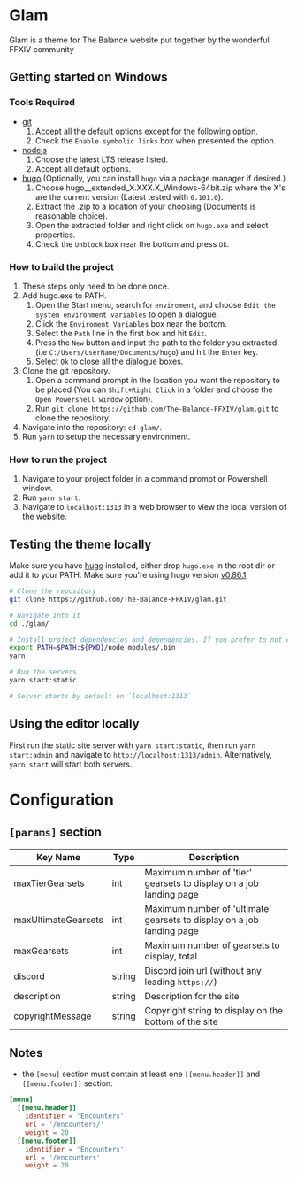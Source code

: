 # Glam

Glam is a theme for The Balance website put together by the wonderful FFXIV community

## Getting started on Windows
### Tools Required
* [git](https://git-scm.com/downloads)
  1. Accept all the default options except for the following option.
  2. Check the `Enable symbolic links` box when presented the option.
* [nodejs](https://nodejs.org/en/download/)
  1. Choose the latest LTS release listed.
  2. Accept all default options.
* [hugo](https://github.com/gohugoio/hugo/releases) (Optionally, you can install `hugo` via a package manager if desired.)
  1. Choose hugo__extended_X.XXX.X_Windows-64bit.zip where the X's are the current version (Latest tested with `0.101.0`).
  2. Extract the .zip to a location of your choosing (Documents is reasonable choice).
  3. Open the extracted folder and right click on `hugo.exe` and select properties.
  4. Check the `Unblock` box near the bottom and press `Ok`.
### How to build the project
1. These steps only need to be done once.
2. Add hugo.exe to PATH.
   1. Open the Start menu, search for `enviroment`, and choose `Edit the system environment variables` to open a dialogue.
   2. Click the `Enviroment Variables` box near the bottom.
   3. Select the `Path` line in the first box and hit `Edit`.
   4. Press the `New` button and input the path to the folder you extracted (i.e `C:/Users/UserName/Documents/hugo`) and hit the `Enter` key.
   5. Select `Ok` to close all the dialogue boxes.
3. Clone the git repository.
   1. Open a command prompt in the location you want the repository to be placed (You can `Shift+Right Click` in a folder and choose the `Open Powershell window` option).
   2. Run `git clone https://github.com/The-Balance-FFXIV/glam.git` to clone the repository.
4. Navigate into the repository: `cd glam/`.
5. Run `yarn` to setup the necessary environment.
### How to run the project
1. Navigate to your project folder in a command prompt or Powershell window.
2. Run `yarn start`.
3. Navigate to `localhost:1313` in a web browser to view the local version of the website.
  

## Testing the theme locally

Make sure you have [hugo](https://gohugo.io/getting-started/installing/) installed, either drop `hugo.exe` in the root dir or add it to your PATH. Make sure you're using hugo version [v0.86.1](https://github.com/gohugoio/hugo/releases/tag/v0.86.1)

```sh
# Clone the repository
git clone https://github.com/The-Balance-FFXIV/glam.git

# Navigate into it
cd ./glam/

# Install project dependencies and dependencies. If you prefer to not edit PATH, you can install globally.
export PATH=$PATH:${PWD}/node_modules/.bin
yarn

# Run the servers
yarn start:static

# Server starts by default on `localhost:1313`
```

## Using the editor locally

First run the static site server with `yarn start:static`, then run `yarn start:admin` and navigate to `http://localhost:1313/admin`.
Alternatively, `yarn start` will start both servers.

# Configuration

## `[params]` section

| Key Name            | Type   | Description                                                            |
| ------------------- | ------ | ---------------------------------------------------------------------- |
| maxTierGearsets     | int    | Maximum number of 'tier' gearsets to display on a job landing page     |
| maxUltimateGearsets | int    | Maximum number of 'ultimate' gearsets to display on a job landing page |
| maxGearsets         | int    | Maximum number of gearsets to display, total                           |
| discord             | string | Discord join url (without any leading `https://`)                      |
| description         | string | Description for the site                                               |
| copyrightMessage    | string | Copyright string to display on the bottom of the site                  |

## Notes

- the `[menu]` section must contain at least one `[[menu.header]]` and `[[menu.footer]]` section:

```toml
[menu]
  [[menu.header]]
    identifier = 'Encounters'
    url = '/encounters/'
    weight = 20
  [[menu.footer]]
    identifier = 'Encounters'
    url = '/encounters'
    weight = 20
```
